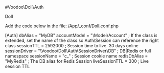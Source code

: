 
#Voodoo\Doll\Auth

Doll

Add the code below in the file: /App/_conf/Doll.conf.php

[Auth]
    dbAlias = "MyDB"
    accountModel = "\Model\Account" ; If the class is extended, set the name of the class so Auth\Session can reference the right class
    sessionTTL = 2592000 ; Session time to live. 30 days online
    sessionDriver = "\Voodoo\Doll\Auth\SessionDriver\DB" ; DB|Redis or full namespace
    sessionName = "c_" ; Session cookie name
    redisDbAlias = "MyRedis" ; The DB alias for Redis Session
    liveSessionTTL = 300 ; Live session TTL